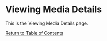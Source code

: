 # Viewing Media Details

This is the Viewing Media Details page.

[Return to Table of Contents](functionality-students/view-media)
